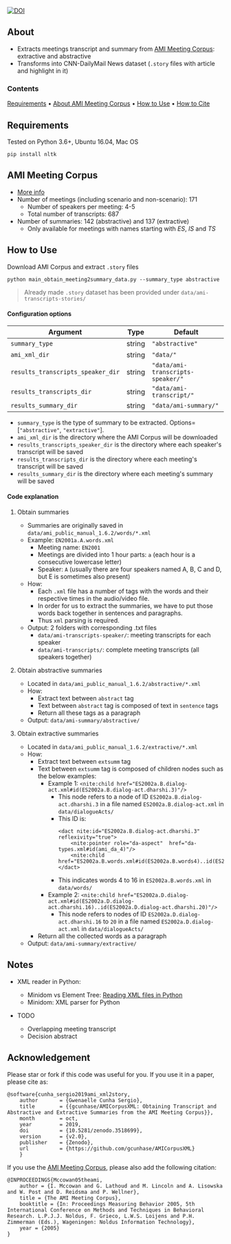 [![DOI](https://zenodo.org/badge/132586686.svg)](https://zenodo.org/badge/latestdoi/132586686)

## About
* Extracts meetings transcript and summary from [AMI Meeting Corpus](http://groups.inf.ed.ac.uk/ami/download/): extractive and abstractive
* Transforms into CNN-DailyMail News dataset (`.story` files with article and highlight in it)

### Contents
[Requirements](#requirements) • [About AMI Meeting Corpus](#ami-corpus) • [How to Use](#how-to-use) • [How to Cite](#acknowledgement) 
        
## Requirements
Tested on Python 3.6+, Ubuntu 16.04, Mac OS

`pip install nltk`

## AMI Meeting Corpus
* [More info](http://groups.inf.ed.ac.uk/ami/download/)
* Number of meetings (including scenario and non-scenario): 171
    * Number of speakers per meeting: 4-5
    * Total number of transcripts: 687
* Number of summaries: 142 (abstractive) and 137 (extractive)
    * Only available for meetings with names starting with *ES*, *IS* and *TS*
    
## How to Use

Download AMI Corpus and extract `.story` files
```
python main_obtain_meeting2summary_data.py --summary_type abstractive
```
> Already made `.story` dataset has been provided under `data/ami-transcripts-stories/`

#### Configuration options

| **Argument**                      | **Type** | **Default**                       |
|-----------------------------------|----------|-----------------------------------|
| `summary_type`                    | string   | `"abstractive"`                   |
| `ami_xml_dir`                     | string   | `"data/"`                         |
| `results_transcripts_speaker_dir` | string   | `"data/ami-transcripts-speaker/"` |
| `results_transcripts_dir`         | string   | `"data/ami-transcript/"`          |
| `results_summary_dir`             | string   | `"data/ami-summary/"`             |
+ `summary_type` is the type of summary to be extracted. Options=[`"abstractive"`, `"extractive"`].
+ `ami_xml_dir` is the directory where the AMI Corpus will be downloaded
+ `results_transcripts_speaker_dir` is the directory where each speaker's transcript will be saved 
+ `results_transcripts_dir` is the directory where each meeting's transcript will be saved
+ `results_summary_dir` is the directory where each meeting's summary will be saved

#### Code explanation
1. Obtain summaries
    * Summaries are originally saved in `data/ami_public_manual_1.6.2/words/*.xml`
    * Example: `EN2001a.A.words.xml`
        * Meeting name: `EN2001`
        * Meetings are divided into 1 hour parts: `a` (each hour is a consecutive lowercase letter)
        * Speaker: `A` (usually there are four speakers named A, B, C and D, but E is sometimes also present)
    * How:
        * Each `.xml` file has a number of tags with the words and their respective times in the audio/video file.
        * In order for us to extract the summaries, we have to put those words back together in sentences and paragraphs.
        * Thus `xml` parsing is required.
    * Output: 2 folders with corresponding .txt files
        * `data/ami-transcripts-speaker/`: meeting transcripts for each speaker
        * `data/ami-transcripts/`: complete meeting transcripts (all speakers together)
              
2. Obtain abstractive summaries
    * Located in `data/ami_public_manual_1.6.2/abstractive/*.xml` 
    * How:
        * Extract text between `abstract` tag
        * Text between `abstract` tag is composed of text in `sentence` tags
        * Return all these tags as a paragraph
    * Output: `data/ami-summary/abstractive/`
    
3. Obtain extractive summaries
    * Located in `data/ami_public_manual_1.6.2/extractive/*.xml`
    * How:
        * Extract text between `extsumm` tag
        * Text between `extsumm` tag is composed of children nodes such as the below examples:
            * Example 1: `<nite:child href="ES2002a.B.dialog-act.xml#id(ES2002a.B.dialog-act.dharshi.3)"/>`
                * This node refers to a node of ID `ES2002a.B.dialog-act.dharshi.3` in a file named `ES2002a.B.dialog-act.xml` in `data/dialogueActs/`
                * This ID is: 
                    ```
                    <dact nite:id="ES2002a.B.dialog-act.dharshi.3" reflexivity="true">
                        <nite:pointer role="da-aspect"  href="da-types.xml#id(ami_da_4)"/>
                        <nite:child href="ES2002a.B.words.xml#id(ES2002a.B.words4)..id(ES2002a.B.words16)"/>
                    </dact>
                    ```
                * This indicates words 4 to 16 in `ES2002a.B.words.xml` in `data/words/`
            * Example 2: `<nite:child href="ES2002a.D.dialog-act.xml#id(ES2002a.D.dialog-act.dharshi.16)..id(ES2002a.D.dialog-act.dharshi.20)"/>`
                * This node refers to nodes of ID `ES2002a.D.dialog-act.dharshi.16` to `20` in a file named `ES2002a.D.dialog-act.xml` in `data/dialogueActs/`
        * Return all the collected words as a paragraph
    * Output: `data/ami-summary/extractive/`
    
## Notes
* XML reader in Python:
    * Minidom vs Element Tree: [Reading XML files in Python](http://stackabuse.com/reading-and-writing-xml-files-in-python/)
    * Minidom: XML parser for Python

* TODO
    * Overlapping meeting transcript
    * Decision abstract

## Acknowledgement
Please star or fork if this code was useful for you. If you use it in a paper, please cite as:
```
@software{cunha_sergio2019ami_xml2story,
    author       = {Gwenaelle Cunha Sergio},
    title        = {{gcunhase/AMICorpusXML: Obtaining Transcript and Abstractive and Extractive Summaries from the AMI Meeting Corpus}},
    month        = oct,
    year         = 2019,
    doi          = {10.5281/zenodo.3518699},
    version      = {v2.0},
    publisher    = {Zenodo},
    url          = {https://github.com/gcunhase/AMICorpusXML}
    }
```  

If you use the [AMI Meeting Corpus](http://citeseerx.ist.psu.edu/viewdoc/summary?doi=10.1.1.95.6326), please also add the following citation:
```
@INPROCEEDINGS{Mccowan05theami,
    author = {I. Mccowan and G. Lathoud and M. Lincoln and A. Lisowska and W. Post and D. Reidsma and P. Wellner},
    title = {The AMI Meeting Corpus},
    booktitle = {In: Proceedings Measuring Behavior 2005, 5th International Conference on Methods and Techniques in Behavioral Research. L.P.J.J. Noldus, F. Grieco, L.W.S. Loijens and P.H. Zimmerman (Eds.), Wageningen: Noldus Information Technology},
    year = {2005}
}
```
